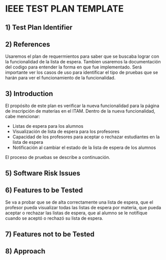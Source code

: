 # IEEE TEST PLAN TEMPLATE

## 1) Test Plan Identifier 
## 2) References 
Usaremos el plan de requermientos para saber que se buscaba lograr con la funcionalidad de la lista de espera. Tambien usaremos la documentación del codigo para entender la forma en que fue implementado. Será importante ver los casos de uso para identificar el tipo de pruebas que se harán para ver el funcionamiento de la funcionalidad. 

## 3) Introduction 
El propósito de este plan es verificar la nueva funcionalidad para la página de inscripción de materias en el ITAM. Dentro de la nueva funcionalidad, cabe mencionar: 
* Listas de espera para los alumnos
* Visualización de lista de espera para los profesores
* Capacidad de los profesores para aceptar o rechazar estudiantes en la lista de espera
* Notificación al cambiar el estado de la lista de espera de los alumnos

El proceso de pruebas se describe a continuación.

## 5) Software Risk Issues 
## 6) Features to be Tested 
Se va a probar que se de alta correctamente una lista de espera, que el profesor pueda visualizar todas las listas de espera por materia, que pueda aceptar o rechazar las listas de espera, que al alumno se le notifique cuando se aceptó o rechazó su lista de espera. 

## 7) Features not to be Tested 
## 8) Approach 
